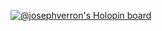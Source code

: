 [![@josephverron's Holopin board](https://holopin.io/api/user/board?user=josephverron)](https://holopin.io/@josephverron)
